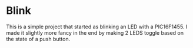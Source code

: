 # Blink

This is a simple project that started as blinking an LED with a PIC16F1455. I made it slightly more fancy in the end by making 2 LEDS toggle based on the state of a push button.
